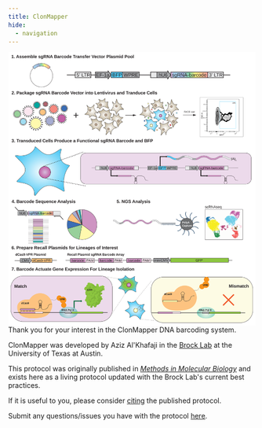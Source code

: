```yaml
---
title: ClonMapper
hide:
  - navigation
---
```

<!-- hide title -->

<style>
  .md-typeset h1,
  .md-content__button {
    display: none;
  }
</style>

<img src="assets/svg/clonmapper.svg" width='600' style='background-color: white;' align="left">

Thank you for your interest in the ClonMapper DNA barcoding system.

ClonMapper was developed by Aziz Al'Khafaji in the [Brock Lab](https://brocklab.com)
at the University of Texas at Austin.

This protocol was originally published in [*Methods in Molecular Biology*](https://doi.org/10.1007/978-1-0716-1811-0_8)
and exists here as a living protocol updated with the Brock Lab's current best practices.

If it is useful to you, please consider [citing](citation.md) the published protocol.

Submit any questions/issues you have with the protocol [here](https://github.com/brocklab/clonmapper/issues).
